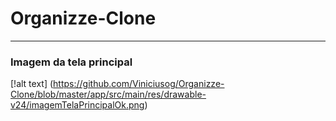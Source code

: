 # Organizze-Clone

---

### Imagem da tela principal

[!alt text] (https://github.com/Viniciusog/Organizze-Clone/blob/master/app/src/main/res/drawable-v24/imagemTelaPrincipalOk.png) 
